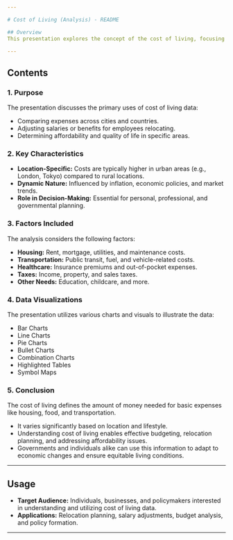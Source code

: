```yaml
---

# Cost of Living (Analysis) - README  

## Overview  
This presentation explores the concept of the cost of living, focusing on its implications, factors, and applications. It provides a framework to understand and compare expenses across different locations and offers insights into affordability and decision-making.  

---
```


## Contents  

### **1. Purpose**  
The presentation discusses the primary uses of cost of living data:  
- Comparing expenses across cities and countries.  
- Adjusting salaries or benefits for employees relocating.  
- Determining affordability and quality of life in specific areas.  

### **2. Key Characteristics**  
- **Location-Specific:** Costs are typically higher in urban areas (e.g., London, Tokyo) compared to rural locations.  
- **Dynamic Nature:** Influenced by inflation, economic policies, and market trends.  
- **Role in Decision-Making:** Essential for personal, professional, and governmental planning.  

### **3. Factors Included**  
The analysis considers the following factors:  
- **Housing:** Rent, mortgage, utilities, and maintenance costs.  
- **Transportation:** Public transit, fuel, and vehicle-related costs.  
- **Healthcare:** Insurance premiums and out-of-pocket expenses.  
- **Taxes:** Income, property, and sales taxes.  
- **Other Needs:** Education, childcare, and more.  

### **4. Data Visualizations**  
The presentation utilizes various charts and visuals to illustrate the data:  
- Bar Charts  
- Line Charts  
- Pie Charts  
- Bullet Charts  
- Combination Charts  
- Highlighted Tables  
- Symbol Maps  

### **5. Conclusion**  
The cost of living defines the amount of money needed for basic expenses like housing, food, and transportation.  
- It varies significantly based on location and lifestyle.  
- Understanding cost of living enables effective budgeting, relocation planning, and addressing affordability issues.  
- Governments and individuals alike can use this information to adapt to economic changes and ensure equitable living conditions.  

---

## Usage  
- **Target Audience:** Individuals, businesses, and policymakers interested in understanding and utilizing cost of living data.  
- **Applications:** Relocation planning, salary adjustments, budget analysis, and policy formation.  

---
 
